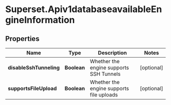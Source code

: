 # Superset.Apiv1databaseavailableEngineInformation

## Properties
Name | Type | Description | Notes
------------ | ------------- | ------------- | -------------
**disableSshTunneling** | **Boolean** | Whether the engine supports SSH Tunnels | [optional] 
**supportsFileUpload** | **Boolean** | Whether the engine supports file uploads | [optional] 
